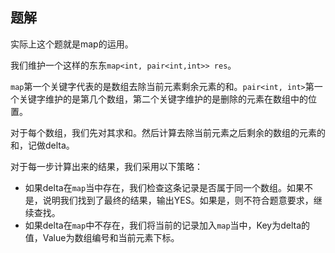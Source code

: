 ## 题解

实际上这个题就是map的运用。

我们维护一个这样的东东`map<int, pair<int,int>> res`。

`map`第一个关键字代表的是数组去除当前元素剩余元素的和。`pair<int, int>`第一个关键字维护的是第几个数组，第二个关键字维护的是删除的元素在数组中的位置。

对于每个数组，我们先对其求和。然后计算去除当前元素之后剩余的数组的元素的和，记做delta。

对于每一步计算出来的结果，我们采用以下策略：

* 如果delta在`map`当中存在，我们检查这条记录是否属于同一个数组。如果不是，说明我们找到了最终的结果，输出YES。如果是，则不符合题意要求，继续查找。
* 如果delta在`map`中不存在，我们将当前的记录加入`map`当中，Key为delta的值，Value为数组编号和当前元素下标。
